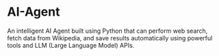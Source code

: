 # AI-Agent
An intelligent AI Agent built using Python that can perform web search, fetch data from Wikipedia, and save results automatically using powerful tools and LLM (Large Language Model) APIs.
